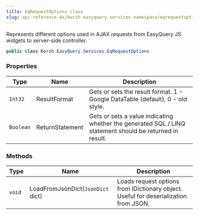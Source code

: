 ```yaml
---
title: EqRequestOptions class
slug: api-reference-4x/korzh-easyquery-services-namespace/eqrequestoptions-class
---
```



Represents different options used in AJAX requests from EasyQuery JS widgets to server-side controller.
```csharp
public class Korzh.EasyQuery.Services.EqRequestOptions

```

### Properties

| Type | Name | Description | 
| --- | --- | --- | 
| `Int32` | ResultFormat | Gets or sets the result format. 1 - Google DataTable (default), 0 - old style. | 
| `Boolean` | ReturnStatement | Gets or sets a value indicating whether the generated SQL / LINQ statement should be returned in result. | 


### Methods

| Type | Name | Description | 
| --- | --- | --- | 
| `void` | LoadFromJsonDict(`JsonDict` dict) | Loads request options from IDictionary object. Useful for deserialization from JSON. |